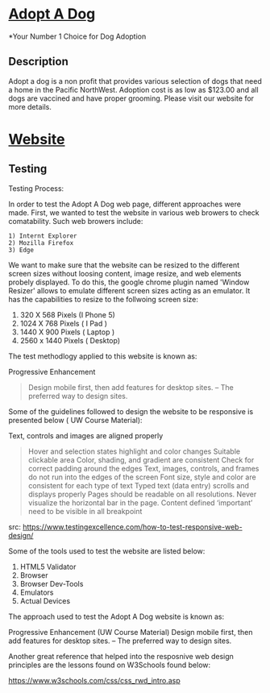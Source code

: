# [Adopt A Dog](https://jabreu92.github.io/html200-adopt-a-dog/blog.html)
*Your Number 1 Choice for Dog Adoption

## Description
Adopt a dog is a non profit that provides various selection of dogs that need a home in the Pacific NorthWest.
Adoption cost is as low as $123.00 and all dogs are vaccined and have proper grooming.
Please visit our website for more details. 
# [Website](https://jabreu92.github.io/html200-adopt-a-dog/blog.html)

## Testing
Testing Process:

In order to test the Adopt A Dog web page, different approaches were made. 
First, we wanted to test the website in various web browers to check comatability.
Such web browers include:

    1) Internt Explorer
    2) Mozilla Firefox
    3) Edge

We want to make sure that the website can be resized to the different screen sizes without loosing content, image resize,
and web elements probely displayed. To do this, the google chrome plugin named 'Window Resizer' allows to emulate different screen sizes acting as an 
emulator. It has the capabilities to resize to the follwoing screen size:

 1) 320 X 568 Pixels (I Phone 5)
 2) 1024 X 768 Pixels ( I Pad )
 3) 1440 X 900 Pixels ( Laptop )
 4) 2560 x 1440 Pixels ( Desktop)

 The test methodlogy applied to this website is known as:

 Progressive Enhancement
> Design mobile first, then add features for desktop sites.
– The preferred way to design sites.

Some of the guidelines followed to design the website to be responsive is presented below ( UW Course Material):

Text, controls and images are aligned properly
> Hover and selection states highlight and color changes
> Suitable clickable area
> Color, shading, and gradient are consistent
> Check for correct padding around the edges
> Text, images, controls, and frames do not run into the edges of the screen
> Font size, style and color are consistent for each type of text
> Typed text (data entry) scrolls and displays properly
> Pages should be readable on all resolutions.
> Never visualize the horizontal bar in the page.
> Content defined ‘important’ need to be visible in all breakpoint

src: https://www.testingexcellence.com/how-to-test-responsive-web-design/


Some of the tools used to test the website are listed below:

 1) HTML5 Validator
 2) Browser
 3) Browser Dev-Tools
 4) Emulators
 5) Actual Devices

The approach used to test the Adopt A Dog website is known as:

Progressive Enhancement (UW Course Material)
Design mobile first, then add features for desktop sites.
– The preferred way to design sites.

Another great reference that helped into the resposnive web design principles are the lessons found on W3Schools found below:

https://www.w3schools.com/css/css_rwd_intro.asp

